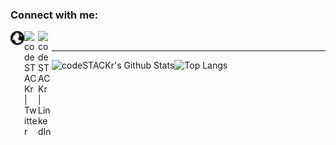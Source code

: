 

### Connect with me:

[<img align="left" alt="codeSTACKr.com" width="22px" src="https://raw.githubusercontent.com/iconic/open-iconic/master/svg/globe.svg" />][website]
[<img align="left" alt="codeSTACKr | Twitter" width="22px" src="https://cdn.jsdelivr.net/npm/simple-icons@v3/icons/twitter.svg" />][twitter]
[<img align="left" alt="codeSTACKr | LinkedIn" width="22px" src="https://cdn.jsdelivr.net/npm/simple-icons@v3/icons/linkedin.svg" />][linkedin]
<br />

---

<img align="left" alt="codeSTACKr's Github Stats" src="https://github-readme-stats.codestackr.vercel.app/api?username=IvanHornung&show_icons=true&hide_border=true&hide=prs,issues,contribs&count_private=true&theme=tokyonight" />

![Top Langs](https://github-readme-stats.vercel.app/api/top-langs/?username=IvanHornung&layout=compact&theme=tokyonight)



[website]: https://www.sizaha.com/
[twitter]: https://twitter.com/ivan_hornung
[linkedin]: https://www.linkedin.com/in/ivanhornung/
